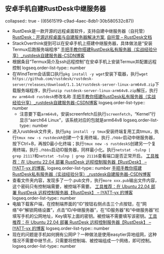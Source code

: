 ## 安卓手机自建RustDesk中继服务器
collapsed:: true
	- ((656151f9-c9ad-4aec-8db1-30b580532c87))
- RustDesk是一款开源的远程桌面软件，支持自建中继服务器（自托管） [RustDesk：开源远程桌面与自建服务器解决方案](https://www.bt.cn/new/rustdesk.html), [自托管 – RustDesk文档](https://rustdesk.com/docs/zh-cn/self-host/)
- StackOverthink提到可以在安卓手机上搭建中继服务器，具体做法是“安装Termux后跑服务端程序” [手把手教你搭建RustDesk私有服务器（实战经验分享）_rustdesk自建服务器-CSDN博客](https://blog.csdn.net/StackOverthink/article/details/147691899)
- 根据条目“Termux简介及ssh远程控制”在安卓手机上安装Termux并配置远程控制
  logseq.order-list-type:: number
- 在WindTerm会话窗口执行`pkg install -y wget`安装下载器，执行`wget https://github.com/rustdesk/rustdesk-server/releases/download/1.1.14/rustdesk-server-linux-arm64v8.zip`下载服务端程序，执行`unzip rustdesk-server-linux-arm64v8.zip`解压，执行`mv arm64v8 rustdesk`修改名称 [手把手教你搭建RustDesk私有服务器（实战经验分享）_rustdesk自建服务器-CSDN博客](https://blog.csdn.net/StackOverthink/article/details/147691899)
  logseq.order-list-type:: number
	- 注意要下载`arm64v8`，安装screenfetch后执行`screenfetch`，“Kernel”行显示“aarch64 Linux”，该系统对应的包就是arm64v8
	  logseq.order-list-type:: number
- 进入rustdesk文件夹，执行`pkg install -y tmux`安装终端复用工具tmux，执行`tmux new -s rustdeskR`创建一个复用终端，执行`./hbbr`启动中继服务器，按下Ctrl+B，再按D最小化终端；执行`tmux new -s rustdeskS`创建另一个复用终端，执行`./hbbs`启动ID服务器，同样最小化。执行`netstat -tulnp | grep 21117`和`netstat -tulnp | grep 21116`查看端口是否正常开启。 [工具推荐：在 Ubuntu 22.04 部署 RustDesk 远程控制服务器【RustDesk】 – IYATT-yx 的博客](https://blog.iyatt.com/?p=20759#下载服务器端软件), 
  logseq.order-list-type:: number
  [手把手教你搭建RustDesk私有服务器（实战经验分享）_rustdesk自建服务器-CSDN博客](https://blog.csdn.net/StackOverthink/article/details/147691899)
- 查看文件夹内容，发现多了一个.pub文件，执行`more xxx.pub`输出文件内容，这个密码只有控制端需要，被控端不需要。 [工具推荐：在 Ubuntu 22.04 部署 RustDesk 远程控制服务器【RustDesk】 – IYATT-yx 的博客](https://blog.iyatt.com/?p=20759#下载服务器端软件)
  logseq.order-list-type:: number
- 电脑下载客户端，在控制端界面的“ID”按钮右侧点击三个点按钮，在“网络”中“解锁网络设置”，点击“ID/中继服务器”，在“ID服务器”和“中继服务器”栏填写手机的公网地址，Key填写上面的密钥。被控端不需要填写该密钥。[工具推荐：在 Ubuntu 22.04 部署 RustDesk 远程控制服务器【RustDesk】 – IYATT-yx 的博客](https://blog.iyatt.com/?p=20759#下载服务器端软件)
  logseq.order-list-type:: number
- 现在的问题是手机如何拥有公网IP？一种做法是使用easytier异地组网，这种情况不需要中继节点，只需要将控制端、被控端组成一个网络，即可控制。
  logseq.order-list-type:: number